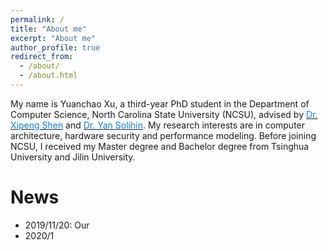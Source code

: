 ```yaml
---
permalink: /
title: "About me"
excerpt: "About me"
author_profile: true
redirect_from:
  - /about/
  - /about.html
---
```


My name is Yuanchao Xu, a third-year PhD student in the Department of Computer Science, North Carolina State University (NCSU), advised by [<font color="#0081ff">Dr. Xipeng Shen</font>](https://people.engr.ncsu.edu/xshen5/) and [<font color="#0081ff">Dr. Yan Solihin</font>](https://sites.google.com/view/arpers). My research interests are in computer architecture, hardware security and performance modeling. Before joining NCSU, I received my Master degree and Bachelor degree from Tsinghua University and Jilin University.


News
======

* 2019/11/20: Our
* 2020/1
